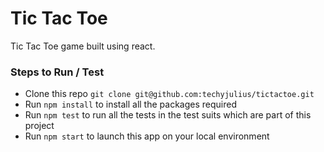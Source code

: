 # Tic Tac Toe
Tic Tac Toe game built using react.

### Steps to Run / Test

- Clone this repo `git clone git@github.com:techyjulius/tictactoe.git`
- Run `npm install` to install all the packages required
- Run `npm test` to run all the tests in the test suits which are part of this project
- Run `npm start` to launch this app on your local environment
